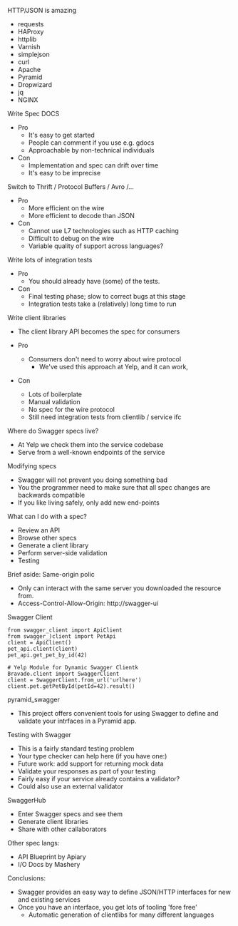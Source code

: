 HTTP/JSON is amazing

- requests
- HAProxy
- httplib
- Varnish
- simplejson
- curl
- Apache
- Pyramid
- Dropwizard
- jq
- NGINX

Write Spec DOCS

- Pro
    - It's easy to get started
    - People can comment if you use e.g. gdocs
    - Approachable by non-technical individuals
- Con
    - Implementation and spec can drift over time
    - It's easy to be imprecise

Switch to Thrift / Protocol Buffers / Avro /...

- Pro
    - More efficient on the wire
    - More efficient to decode than JSON
- Con
    - Cannot use L7 technologies such as HTTP caching
    - Difficult to debug on the wire
    - Variable quality of support across languages?

Write lots of integration tests

- Pro
    - You should already have (some) of the tests.
- Con
    - Final testing phase; slow to correct bugs at this stage
    - Integration tests take a (relatively) long time to run

Write client libraries

- The client library API becomes the spec for consumers

- Pro
    - Consumers don't need to worry about wire protocol
        - We've used this approach at Yelp, and it can work,
- Con
    - Lots of boilerplate
    - Manual validation
    - No spec for the wire protocol
    - Still need integration tests from clientlib / service ifc

Where do Swagger specs live?

- At Yelp we check them into the service codebase
- Serve from a well-known endpoints of the service

Modifying specs

- Swagger will not prevent you doing something bad
- You the programmer need to make sure that all spec changes are backwards compatible
- If you like living safely, only add new end-points

What can I do with a spec?

- Review an API
- Browse other specs
- Generate a client library
- Perform server-side validation
- Testing

Brief aside: Same-origin polic

- Only can interact with the same server you downloaded the resource from.
- Access-Control-Allow-Origin: http://swagger-ui

Swagger Client

```
from swagger_client import ApiClient
from swagger_)client import PetApi
client = ApiClient()
pet_api.client(client)
pet_api.get_pet_by_id(42)
```

```
# Yelp Module for Dynamic Swagger Clientk
Bravado.client import SwaggerClient
client = SwaggerClient.from_url('urlhere')
client.pet.getPetById(petId=42).result()
```

pyramid_swagger

- This project offers convenient tools for using Swagger to define and validate your intrfaces in a Pyramid app.

Testing with Swagger

- This is a fairly standard testing problem
- Your type checker can help here (if you have one:)
- Future work: add support for returning mock data
- Validate your responses as part of your testing
- Fairly easy if your service already contains a validator?
- Could also use an external validator

SwaggerHub

- Enter Swagger specs and see them
- Generate client libraries
- Share with other callaborators

Other spec langs:

- API Blueprint by Apiary
- I/O Docs by Mashery

Conclusions:

- Swagger provides an easy way to define JSON/HTTP interfaces for new and existing services
- Once you have an interface, you get lots of tooling 'fore free'
    - Automatic generation of clientlibs for many different languages
